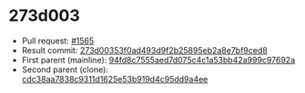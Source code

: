 # 273d003
- Pull request: [#1565](https://github.com/MarlinFirmware/Marlin/pull/1565)
- Result commit: [273d00353f0ad493d9f2b25895eb2a8e7bf9ced8](https://github.com/MarlinFirmware/Marlin/commit/273d00353f0ad493d9f2b25895eb2a8e7bf9ced8)
- First parent (mainline): [94fd8c7555aed7d075c4c1a53bb42a999c97692a](https://github.com/MarlinFirmware/Marlin/commit/94fd8c7555aed7d075c4c1a53bb42a999c97692a)
- Second parent (clone): [cdc38aa7838c9311d1625e53b919d4c95dd9a4ee](https://github.com/MarlinFirmware/Marlin/commit/cdc38aa7838c9311d1625e53b919d4c95dd9a4ee)
